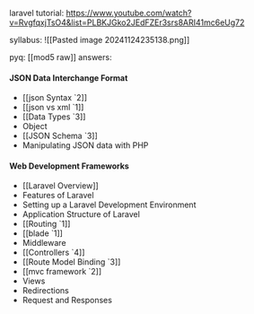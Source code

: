 laravel tutorial: https://www.youtube.com/watch?v=RvgfqxjTsO4&list=PLBKJGko2JEdFZEr3srs8ARI41mc6eUg72

syllabus:
![[Pasted image 20241124235138.png]]

pyq:
[[mod5 raw]]
answers:
#### **JSON Data Interchange Format**

- [[json Syntax `2]]
- [[json vs xml `1]]
- [[Data Types `3]]
- Object
- [[JSON Schema `3]]
- Manipulating JSON data with PHP

#### **Web Development Frameworks**

- [[Laravel Overview]]
- Features of Laravel
- Setting up a Laravel Development Environment
- Application Structure of Laravel
- [[Routing `1]]
- [[blade `1]]
- Middleware
- [[Controllers `4]]
- [[Route Model Binding `3]]
- [[mvc framework `2]]
- Views
- Redirections
- Request and Responses